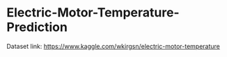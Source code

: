 # Electric-Motor-Temperature-Prediction

Dataset link: https://www.kaggle.com/wkirgsn/electric-motor-temperature
